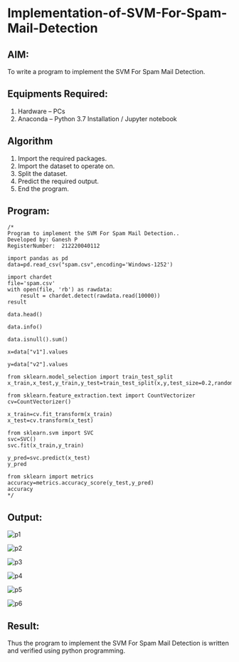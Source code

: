 # Implementation-of-SVM-For-Spam-Mail-Detection

## AIM:
To write a program to implement the SVM For Spam Mail Detection.

## Equipments Required:
1. Hardware – PCs
2. Anaconda – Python 3.7 Installation / Jupyter notebook

## Algorithm
1. Import the required packages.
2. Import the dataset to operate on.
3. Split the dataset.
4. Predict the required output.
5. End the program. 

## Program:
```
/*
Program to implement the SVM For Spam Mail Detection..
Developed by: Ganesh P
RegisterNumber:  212220040112

import pandas as pd
data=pd.read_csv("spam.csv",encoding='Windows-1252')

import chardet
file='spam.csv'
with open(file, 'rb') as rawdata:
    result = chardet.detect(rawdata.read(10000))
result

data.head()

data.info()

data.isnull().sum()

x=data["v1"].values

y=data["v2"].values

from sklearn.model_selection import train_test_split
x_train,x_test,y_train,y_test=train_test_split(x,y,test_size=0.2,random_state=0)

from sklearn.feature_extraction.text import CountVectorizer 
cv=CountVectorizer()

x_train=cv.fit_transform(x_train)
x_test=cv.transform(x_test)

from sklearn.svm import SVC
svc=SVC()
svc.fit(x_train,y_train)

y_pred=svc.predict(x_test)
y_pred

from sklearn import metrics
accuracy=metrics.accuracy_score(y_test,y_pred)
accuracy
*/
```

## Output:

![p1](https://user-images.githubusercontent.com/94747031/203760640-cfad6efe-a694-45e4-acf6-35c2167dca43.png)

![p2](https://user-images.githubusercontent.com/94747031/203760987-ff9ea748-fd5c-41ca-98f0-4adfd963741c.png)


![p3](https://user-images.githubusercontent.com/94747031/203760751-0dfbe925-f505-480c-9bd1-9a4e1d0002b4.png)

![p4](https://user-images.githubusercontent.com/94747031/203760863-320a89cc-9e39-4249-82ad-875bd4bef18a.png)

![p5](https://user-images.githubusercontent.com/94747031/203760907-46b349c1-bedd-474f-a26d-b1d8956f8cb6.png)

![p6](https://user-images.githubusercontent.com/94747031/203760949-aee3c034-68cf-4be8-9978-636c3ea3d335.png)


## Result:
Thus the program to implement the SVM For Spam Mail Detection is written and verified using python programming.

